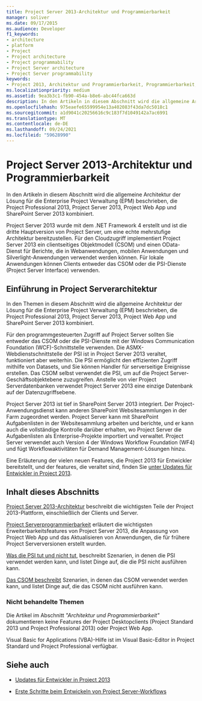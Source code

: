 ```yaml
---
title: Project Server 2013-Architektur und Programmierbarkeit
manager: soliver
ms.date: 09/17/2015
ms.audience: Developer
f1_keywords:
- architecture
- platform
- Project
- Project architecture
- Project programmability
- Project Server architecture
- Project Server programmability
keywords:
- Project 2013, Architektur und Programmierbarkeit, Programmierbarkeit, Project Server, Project 2013, Vorteile für EPM, Architektur und Project Server
ms.localizationpriority: medium
ms.assetid: 9ea3b3c1-fb90-454a-b8e6-abc44fca663d
description: In den Artikeln in diesem Abschnitt wird die allgemeine Architektur der Lösung für die Enterprise Project Verwaltung (EPM) beschrieben, die Project Professional 2013, Project Server 2013, Project Web App und SharePoint Server 2013 kombiniert.
ms.openlocfilehash: 975eaefe65599954e13a402083f43da7dc5018c1
ms.sourcegitcommit: a1d9041c20256616c9c183f7d1049142a7ac6991
ms.translationtype: MT
ms.contentlocale: de-DE
ms.lasthandoff: 09/24/2021
ms.locfileid: "59628990"
---
```

# <a name="project-server-2013-architecture-and-programmability"></a>Project Server 2013-Architektur und Programmierbarkeit

In den Artikeln in diesem Abschnitt wird die allgemeine Architektur der Lösung für die Enterprise Project Verwaltung (EPM) beschrieben, die Project Professional 2013, Project Server 2013, Project Web App und SharePoint Server 2013 kombiniert.
  
Project Server 2013 wurde mit dem .NET Framework 4 erstellt und ist die dritte Hauptversion von Project Server, um eine echte mehrstufige Architektur bereitzustellen. Für den Cloudzugriff implementiert Project Server 2013 ein clientseitiges Objektmodell (CSOM) und einen OData-Dienst für Berichte, die in Webanwendungen, mobilen Anwendungen und Silverlight-Anwendungen verwendet werden können. Für lokale Anwendungen können Clients entweder das CSOM oder die PSI-Dienste (Project Server Interface) verwenden. 
  
## <a name="introduction-to-project-server-architecture"></a>Einführung in Project Serverarchitektur

In den Themen in diesem Abschnitt wird die allgemeine Architektur der Lösung für die Enterprise Project Verwaltung (EPM) beschrieben, die Project Professional 2013, Project Server 2013, Project Web App und SharePoint Server 2013 kombiniert.
  
Für den programmgesteuerten Zugriff auf Project Server sollten Sie entweder das CSOM oder die PSI-Dienste mit der Windows Communication Foundation (WCF)-Schnittstelle verwenden. Die ASMX-Webdienstschnittstelle der PSI ist in Project Server 2013 veraltet, funktioniert aber weiterhin. Die PSI ermöglicht den effizienten Zugriff mithilfe von Datasets, und Sie können Handler für serverseitige Ereignisse erstellen. Das CSOM selbst verwendet die PSI, um auf die Project Server-Geschäftsobjektebene zuzugreifen. Anstelle von vier Project Serverdatenbanken verwendet Project Server 2013 eine einzige Datenbank auf der Datenzugriffsebene.
  
Project Server 2013 ist tief in SharePoint Server 2013 integriert. Der Project-Anwendungsdienst kann anderen SharePoint Websitesammlungen in der Farm zugeordnet werden. Project Server kann mit SharePoint Aufgabenlisten in der Websitesammlung arbeiten und berichte, und er kann auch die vollständige Kontrolle darüber erhalten, wo Project Server die Aufgabenlisten als Enterprise-Projekte importiert und verwaltet. Project Server verwendet auch Version 4 der Windows Workflow Foundation (WF4) und fügt Workflowaktivitäten für Demand Management-Lösungen hinzu.
  
Eine Erläuterung der vielen neuen Features, die Project 2013 für Entwickler bereitstellt, und der features, die veraltet sind, finden Sie [unter Updates für Entwickler in Project 2013](updates-for-developers-in-project-2013.md).
  
## <a name="in-this-section"></a>Inhalt dieses Abschnitts

[Project Server 2013-Architektur](project-server-2013-architecture.md) beschreibt die wichtigsten Teile der Project 2013-Plattform, einschließlich der Clients und Server. 
  
[Project Serverprogrammierbarkeit](project-server-programmability.md) erläutert die wichtigsten Erweiterbarkeitsfeatures von Project Server 2013, die Anpassung von Project Web App und das Aktualisieren von Anwendungen, die für frühere Project Serverversionen erstellt wurden. 
  
[Was die PSI tut und nicht tut,](what-the-psi-does-and-does-not-do.md) beschreibt Szenarien, in denen die PSI verwendet werden kann, und listet Dinge auf, die die PSI nicht ausführen kann. 
  
[Das CSOM beschreibt](what-the-csom-does-and-does-not-do.md) Szenarien, in denen das CSOM verwendet werden kann, und listet Dinge auf, die das CSOM nicht ausführen kann. 
  
### <a name="topics-not-covered"></a>Nicht behandelte Themen

Die Artikel im Abschnitt *"Architektur und Programmierbarkeit"* dokumentieren keine Features der Project Desktopclients (Project Standard 2013 und Project Professional 2013) oder Project Web App. 
  
Visual Basic for Applications (VBA)-Hilfe ist im Visual Basic-Editor in Project Standard und Project Professional verfügbar.
  
## <a name="see-also"></a>Siehe auch
<a name="bk_addresources"> </a>

- [Updates für Entwickler in Project 2013](updates-for-developers-in-project-2013.md)
    
- [Erste Schritte beim Entwickeln von Project Server-Workflows](getting-started-developing-project-server-workflows.md)
    

